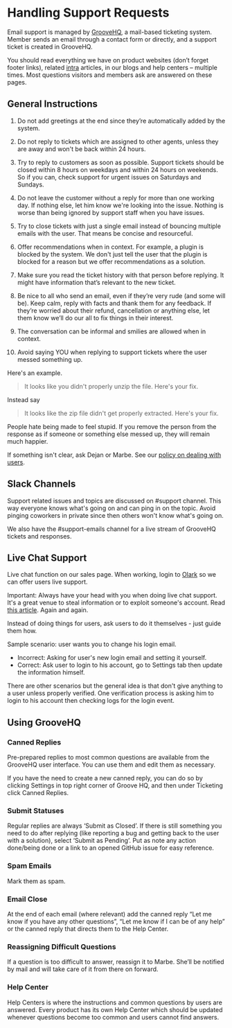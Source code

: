 # Handling Support Requests

Email support is managed by [GrooveHQ](https://niteoweb.groovehq.com/), a mail-based ticketing system. Member sends an email through a contact form or directly, and a support ticket is created in GrooveHQ.

You should read everything we have on product websites (don’t forget footer links), related [intra](https://intra.niteoweb.com/resolveuid/8c2f57844e2349e9b5de40cf5fad658a?_authenticator=296a0dcf711a0926896807e8b133c924bda5c0e4) articles, in our blogs and help centers – multiple times. Most questions visitors and members ask are answered on these pages.

## General Instructions

1. Do not add greetings at the end since they’re automatically added by the system.

2. Do not reply to tickets which are assigned to other agents, unless they are away and won't be back within 24 hours.

3. Try to reply to customers as soon as possible. Support tickets should be closed within 8 hours on weekdays and within 24 hours on weekends. So if you can, check support for urgent issues on Saturdays and Sundays.

4. Do not leave the customer without a reply for more than one working day. If nothing else, let him know we're looking into the issue. Nothing is worse than being ignored by support staff when you have issues.

5. Try to close tickets with just a single email instead of bouncing multiple emails with the user. That means be concise and resourceful.

6. Offer recommendations when in context. For example, a plugin is blocked by the system. We don't just tell the user that the plugin is blocked for a reason but we offer recommendations as a solution.

7. Make sure you read the ticket history with that person before replying. It might have information that’s relevant to the new ticket.

8. Be nice to all who send an email, even if they’re very rude (and some will be). Keep calm, reply with facts and thank them for any feedback. If they’re worried about their refund, cancellation or anything else, let them know we’ll do our all to fix things in their interest. 

9. The conversation can be informal and smilies are allowed when in context.

10. Avoid saying YOU when replying to support tickets where the user messed something up.

Here's an example.

> It looks like you didn't properly unzip the file. Here's your fix.

Instead say

> It looks like the zip file didn't get properly extracted. Here's your fix.

People hate being made to feel stupid. If you remove the person from the response as if someone or something else messed up, they will remain much happier.

If something isn't clear, ask Dejan or Marbe. See our [policy on dealing with users](https://intra.niteoweb.com/resolveuid/fe1828f8656f4538bd621b17b94d0dd0?_authenticator=296a0dcf711a0926896807e8b133c924bda5c0e4). 

## Slack Channels

Support related issues and topics are discussed on #support channel. This way everyone knows what's going on and can ping in on the topic. Avoid pinging coworkers in private since then others won't know what's going on.

We also have the #support-emails channel for a live stream of GrooveHQ tickets and responses.

## Live Chat Support

Live chat function on our sales page. When working, login to [Olark](https://olark.com) so we can offer users live support. 

Important: Always have your head with you when doing live chat support. It's a great venue to steal information or to exploit someone's account. Read [this article](https://medium.com/@espringe/amazon-s-customer-service-backdoor-be375b3428c4#.gspnzg3id). Again and again.

Instead of doing things for users, ask users to do it themselves - just guide them how.

Sample scenario: user wants you to change his login email.

* Incorrect: Asking for user's new login email and setting it yourself.
* Correct: Ask user to login to his account, go to Settings tab then update the information himself.

There are other scenarios but the general idea is that don't give anything to a user unless properly verified. One verification process is asking him to login to his account then checking logs for the login event.

## Using GrooveHQ

### Canned Replies

Pre-prepared replies to most common questions are available from the GrooveHQ user interface. You can use them and edit them as necessary.

If you have the need to create a new canned reply, you can do so by clicking Settings in top right corner of Groove HQ, and then under Ticketing click Canned Replies.

### Submit Statuses

Regular replies are always ‘Submit as Closed’. If there is still something you need to do after replying (like reporting a bug and getting back to the user with a solution), select ‘Submit as Pending’. Put as note any action done/being done or a link to an opened GitHub issue for easy reference.


### Spam Emails

Mark them as spam.

### Email Close

At the end of each email (where relevant) add the canned reply “Let me know if you have any other questions”, “Let me know if I can be of any help” or the canned reply that directs them to the Help Center.

### Reassigning Difficult Questions

If a question is too difficult to answer, reassign it to Marbe. She’ll be notified by mail and will take care of it from there on forward.

### Help Center

Help Centers is where the instructions and common questions by users are answered. Every product has its own Help Center which should be updated whenever questions become too common and users cannot find answers.
